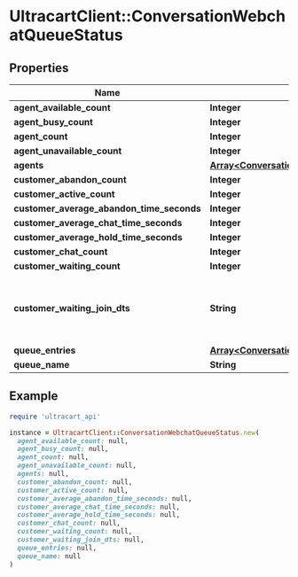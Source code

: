 # UltracartClient::ConversationWebchatQueueStatus

## Properties

| Name | Type | Description | Notes |
| ---- | ---- | ----------- | ----- |
| **agent_available_count** | **Integer** |  | [optional] |
| **agent_busy_count** | **Integer** |  | [optional] |
| **agent_count** | **Integer** |  | [optional] |
| **agent_unavailable_count** | **Integer** |  | [optional] |
| **agents** | [**Array&lt;ConversationWebchatQueueStatusAgent&gt;**](ConversationWebchatQueueStatusAgent.md) |  | [optional] |
| **customer_abandon_count** | **Integer** |  | [optional] |
| **customer_active_count** | **Integer** |  | [optional] |
| **customer_average_abandon_time_seconds** | **Integer** |  | [optional] |
| **customer_average_chat_time_seconds** | **Integer** |  | [optional] |
| **customer_average_hold_time_seconds** | **Integer** |  | [optional] |
| **customer_chat_count** | **Integer** |  | [optional] |
| **customer_waiting_count** | **Integer** |  | [optional] |
| **customer_waiting_join_dts** | **String** | Date/time that the oldest person joined the queue | [optional] |
| **queue_entries** | [**Array&lt;ConversationWebchatQueueStatusQueueEntry&gt;**](ConversationWebchatQueueStatusQueueEntry.md) |  | [optional] |
| **queue_name** | **String** |  | [optional] |

## Example

```ruby
require 'ultracart_api'

instance = UltracartClient::ConversationWebchatQueueStatus.new(
  agent_available_count: null,
  agent_busy_count: null,
  agent_count: null,
  agent_unavailable_count: null,
  agents: null,
  customer_abandon_count: null,
  customer_active_count: null,
  customer_average_abandon_time_seconds: null,
  customer_average_chat_time_seconds: null,
  customer_average_hold_time_seconds: null,
  customer_chat_count: null,
  customer_waiting_count: null,
  customer_waiting_join_dts: null,
  queue_entries: null,
  queue_name: null
)
```

